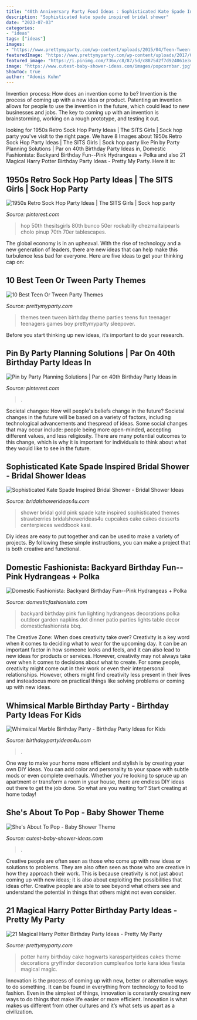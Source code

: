 ```yaml
---
title: "40th Anniversary Party Food Ideas : Sophisticated Kate Spade Inspired Bridal Shower"
description: "Sophisticated kate spade inspired bridal shower"
date: "2023-07-03"
categories:
- "ideas"
tags: ["ideas"]
images:
- "https://www.prettymyparty.com/wp-content/uploads/2015/04/Teen-Tween-Party-Themes.jpg"
featuredImage: "https://www.prettymyparty.com/wp-content/uploads/2017/07/harry-potter-birthday-cake-e1500691012615.jpg"
featured_image: "https://i.pinimg.com/736x/c8/87/5d/c8875d2f7d924061e3d815189cb00deb.jpg"
image: "https://www.cutest-baby-shower-ideas.com/images/popcornbar.jpg"
ShowToc: true
author: "Adonis Kuhn"
---
```



Invention process: How does an invention come to be?
Invention is the process of coming up with a new idea or product. Patenting an invention allows for people to use the invention in the future, which could lead to new businesses and jobs. The key to coming up with an invention is brainstorming, working on a rough prototype, and testing it out.

	

		
looking for 1950s Retro Sock Hop Party Ideas | The SITS Girls | Sock hop party you've visit to the right page. We have 8 Images about 1950s Retro Sock Hop Party Ideas | The SITS Girls | Sock hop party like Pin by Party Planning Solutions | Par on 40th Birthday Party Ideas in, Domestic Fashionista: Backyard Birthday Fun--Pink Hydrangeas + Polka and also 21 Magical Harry Potter Birthday Party Ideas - Pretty My Party. Here it is:
		
    
## 1950s Retro Sock Hop Party Ideas | The SITS Girls | Sock Hop Party

<img loading=lazy src="https://i.pinimg.com/736x/c8/87/5d/c8875d2f7d924061e3d815189cb00deb.jpg" onerror="this.onerror=null;this.src='https://tse2.mm.bing.net/th?id=OIP.o9bTqU39h-_tb3FRF9gzYgHaLH&amp;pid=15.1';" alt="1950s Retro Sock Hop Party Ideas | The SITS Girls | Sock hop party">

_Source: pinterest.com_

>hop 50th thesitsgirls 80th bunco 50er rockabilly chezmaitaipearls cholo pinup 70th 70er tablescapes. 

	

The global economy is in an upheaval. With the rise of technology and a new generation of leaders, there are new ideas that can help make this turbulence less bad for everyone. Here are five ideas to get your thinking cap on: 

    
## 10 Best Teen Or Tween Party Themes

<img loading=lazy src="https://www.prettymyparty.com/wp-content/uploads/2015/04/Teen-Tween-Party-Themes.jpg" onerror="this.onerror=null;this.src='https://tse3.mm.bing.net/th?id=OIP.AzzkQPP7G2Ub_-ikfB-f0QAAAA&amp;pid=15.1';" alt="10 Best Teen Or Tween Party Themes">

_Source: prettymyparty.com_

>themes teen tween birthday theme parties teens fun teenager teenagers games boy prettymyparty sleepover. 

	

Before you start thinking up new ideas, it’s important to do your research.

    
## Pin By Party Planning Solutions | Par On 40th Birthday Party Ideas In

<img loading=lazy src="https://i.pinimg.com/736x/d6/f3/c0/d6f3c04bea9bd142218ba6c643fe9f71.jpg" onerror="this.onerror=null;this.src='https://tse1.mm.bing.net/th?id=OIP.qwiUq3nIWazPP1yTCKkXEgHaJQ&amp;pid=15.1';" alt="Pin by Party Planning Solutions | Par on 40th Birthday Party Ideas in">

_Source: pinterest.com_

>. 

	

Societal changes: How will people's beliefs change in the future?
Societal changes in the future will be based on a variety of factors, including technological advancements and thespread of ideas. Some social changes that may occur include: people being more open-minded, accepting different values, and less religiosity. There are many potential outcomes to this change, which is why it is important for individuals to think about what they would like to see in the future.

    
## Sophisticated Kate Spade Inspired Bridal Shower - Bridal Shower Ideas

<img loading=lazy src="http://www.bridalshowerideas4u.com/wp-content/uploads/2016/05/Sophisticated-Kate-Spade-Inspired-Bridal-Shower-Strawberries.jpg" onerror="this.onerror=null;this.src='https://tse1.mm.bing.net/th?id=OIP.IR1i_03-tSMLZz-hGfVXBwHaLG&amp;pid=15.1';" alt="Sophisticated Kate Spade Inspired Bridal Shower - Bridal Shower Ideas">

_Source: bridalshowerideas4u.com_

>shower bridal gold pink spade kate inspired sophisticated themes strawberries bridalshowerideas4u cupcakes cake cakes desserts centerpieces weddbook kasi. 

	

Diy ideas are easy to put together and can be used to make a variety of projects. By following these simple instructions, you can make a project that is both creative and functional.

    
## Domestic Fashionista: Backyard Birthday Fun--Pink Hydrangeas + Polka

<img loading=lazy src="https://1.bp.blogspot.com/-W5UY0zztNLQ/UeN17X7RDfI/AAAAAAAAZTY/2MUmIgV9_Ak/s1600/Pink+Backyard+Birthday+Party-46.jpg" onerror="this.onerror=null;this.src='https://tse4.mm.bing.net/th?id=OIP.GYHJ6LjFw11ygzxboWqg5wHaLG&amp;pid=15.1';" alt="Domestic Fashionista: Backyard Birthday Fun--Pink Hydrangeas + Polka">

_Source: domesticfashionista.com_

>backyard birthday pink fun lighting hydrangeas decorations polka outdoor garden napkins dot dinner patio parties lights table decor domesticfashionista bbq. 

	

The Creative Zone: When does creativity take over?
Creativity is a key word when it comes to deciding what to wear for the upcoming day. It can be an important factor in how someone looks and feels, and it can also lead to new ideas for products or services. However, creativity may not always take over when it comes to decisions about what to create. For some people, creativity might come out in their work or even their interpersonal relationships. However, others might find creativity less present in their lives and insteadocus more on practical things like solving problems or coming up with new ideas.

    
## Whimsical Marble Birthday Party - Birthday Party Ideas For Kids

<img loading=lazy src="https://www.birthdaypartyideas4u.com/wp-content/uploads/2017/10/Whimsical-Marble-Birthday-Party-Shimmering-Decorations.jpg" onerror="this.onerror=null;this.src='https://tse3.mm.bing.net/th?id=OIP.ISiAjTOHZcMtTyIXgHIddgHaLG&amp;pid=15.1';" alt="Whimsical Marble Birthday Party - Birthday Party Ideas for Kids">

_Source: birthdaypartyideas4u.com_

>. 

	

One way to make your home more efficient and stylish is by creating your own DIY ideas. You can add color and personality to your space with subtle mods or even complete overhauls. Whether you're looking to spruce up an apartment or transform a room in your house, there are endless DIY ideas out there to get the job done. So what are you waiting for? Start creating at home today!

    
## She&#039;s About To Pop - Baby Shower Theme

<img loading=lazy src="https://www.cutest-baby-shower-ideas.com/images/popcornbar.jpg" onerror="this.onerror=null;this.src='https://tse1.mm.bing.net/th?id=OIP.m_JJWBleXHwY-BDiwZVZDgHaL3&amp;pid=15.1';" alt="She&#039;s About To Pop - Baby Shower Theme">

_Source: cutest-baby-shower-ideas.com_

>. 

	

Creative people are often seen as those who come up with new ideas or solutions to problems. They are also often seen as those who are creative in how they approach their work. This is because creativity is not just about coming up with new ideas; it is also about exploiting the possibilities that ideas offer. Creative people are able to see beyond what others see and understand the potential in things that others might not even consider.

    
## 21 Magical Harry Potter Birthday Party Ideas - Pretty My Party

<img loading=lazy src="https://www.prettymyparty.com/wp-content/uploads/2017/07/harry-potter-birthday-cake-e1500691012615.jpg" onerror="this.onerror=null;this.src='https://tse1.mm.bing.net/th?id=OIP.qj0zmbtx7daxmAVyMjfIOQHaLH&amp;pid=15.1';" alt="21 Magical Harry Potter Birthday Party Ideas - Pretty My Party">

_Source: prettymyparty.com_

>potter harry birthday cake hogwarts karaspartyideas cakes theme decorations gryffindor decoration cumpleaños torte kara idea fiesta magical magic. 

	

Innovation is the process of coming up with new, better or alternative ways to do something. It can be found in everything from technology to food to fashion. Even in the simplest of things, innovation is constantly creating new ways to do things that make life easier or more efficient. Innovation is what makes us different from other cultures and it’s what sets us apart as a civilization.

